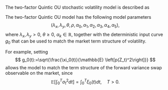 The two-factor Quintic OU stochastic volatility model is described as

The two-factor Quintic OU model has the following model parameters
$$
(\lambda_x, \lambda_y, \theta, \rho, \alpha_0, \alpha_1, \alpha_2, \alpha_3, \alpha_4, \alpha_5),
$$
where $\lambda_x, \lambda_y >0$, $\theta \geq 0$, $\alpha_k \in \mathbb{R}$, together with the deterministic input curve $g_0$ that can be used to match the market term structure of volatility.

For example, setting 
$$
    g_0(t):=\sqrt{\frac{\xi_0(t)}{\mathbb{E} \left[p(Z_t)^2\right]}}
$$
allows the model to match the term structure of the forward variance swap observable on the market, since
$$
    \mathbb{E}\left[ \int_0^T \sigma_t^2 dt \right] = \int_0^T \xi_0(t) dt, \quad T > 0.
$$
